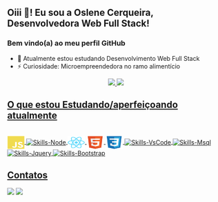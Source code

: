 ## Oiii 👋! Eu sou a Oslene Cerqueira, Desenvolvedora Web Full Stack!
### Bem vindo(a) ao meu perfil GitHub

- 🔭 Atualmente estou estudando Desenvolvimento Web Full Stack
- ⚡ Curiosidade:  Microempreendedora no ramo alimentício
<div align="center">
  <a href="https://github.com/OsleneCerqueira">
  <img height="180em" src="https://github-readme-stats.vercel.app/api?username=OsleneCerqueira&show_icons=true&theme=dracula&include_all_commits=true&count_private=true"/>
  <img height="180em" src="https://github-readme-stats.vercel.app/api/top-langs/?username=OsleneCerqueira&layout=compact&langs_count=7&theme=dracula"/>
</div>

## O que estou Estudando/aperfeiçoando atualmente

<div style="display: inline_block"><br>
  <img align="center" alt="Skills-Js" height="30" width="40" src="https://raw.githubusercontent.com/devicons/devicon/master/icons/javascript/javascript-plain.svg">
  <img align="center" alt="Skills-Node" height="30" width="40 " src="[https://camo.githubusercontent.com/900baefb89e187c8b32cdbb3b440d1502fe8f30a1a335cc5dc5868af0142f8b1/68747470733a2f2f63646e2e6a7364656c6976722e6e65742f67682f64657669636f6e732f64657669636f6e2f69636f6e732f6e6f64656a732f6e6f64656a732d6f726967696e616c2e737667](https://raw.githubusercontent.com/benc-uk/icon-collection/e33ee714d05a24a81cf6ccd967ef34b22cb77e65/azure-patterns/node-js.svg)">
  <img align="center" alt="Skills-React" height="30" width="40" src="https://raw.githubusercontent.com/devicons/devicon/master/icons/react/react-original.svg">
  <img align="center" alt="Skills-HTML" height="30" width="40" src="https://raw.githubusercontent.com/devicons/devicon/master/icons/html5/html5-original.svg">
  <img align="center" alt="Skills-CSS" height="30" width="40" src="https://raw.githubusercontent.com/devicons/devicon/master/icons/css3/css3-original.svg">
  <img align="center" alt="Skills-VsCode" height="30" width="40" src="https://camo.githubusercontent.com/5fa137d222dde7b69acd22c6572a065ce3656e6ffa1f5e88c1b5c7a935af3cc6/68747470733a2f2f63646e2e6a7364656c6976722e6e65742f67682f64657669636f6e732f64657669636f6e2f69636f6e732f7673636f64652f7673636f64652d6f726967696e616c2e737667">
  <img align="center" alt="Skills-Msql" height="30" width="40" src="https://cdn.jsdelivr.net/gh/devicons/devicon/icons/mysql/mysql-original.svg">
   <img align="center" alt="Skills-Jquery" src="https://cdn.jsdelivr.net/gh/devicons/devicon/icons/jquery/jquery-original.svg" width="40" height="40"/> 
    <img align="center" alt="Skills-Bootstrap"src="https://cdn.jsdelivr.net/gh/devicons/devicon/icons/bootstrap/bootstrap-original.svg" width="40" height="40"/>
</div>
  
## Contatos

<div> 
  <a href = "mailto:oslene.cerqueira@gmail.com"><img src="https://img.shields.io/badge/-Gmail-%23333?style=for-the-badge&logo=gmail&logoColor=white" target="_blank"></a>
  <a href="https://www.linkedin.com/in/oslene-cerqueira/" target="_blank"><img src="https://img.shields.io/badge/-LinkedIn-%230077B5?style=for-the-badge&logo=linkedin&logoColor=white" target="_blank"></a> 
 
</div>
